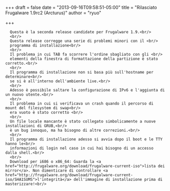
+++
draft = false
date = "2013-09-16T09:58:51-05:00"
title = "Rilasciato Frugalware 1.9rc2 (Arcturus)"
author = "ryuo"

+++

      Questa è la seconda release candidate per Frugalware 1.9.<br/>
      <br/>
      Questa release corregge una serie di problemi minori con il <br/>
      programma di installazione<br/>
      <br/>
      Il problema in cui TAB fa scorrere l'ordine sbagliato con gli <br/>
      elementi della finestra di formattazione della partizione è stato corretto.<br/>
      <br/>
      Il programma di installazione non si basa più sull'hostname per determinare<br/>
      se si è all'interno dell'ambiente live.<br/>
      <br/>
      Adesso è possibile saltare la configurazione di IPv6 e l'aggiunta di un nuovo utente.<br/>
      <br/>
      Il problema in cui si verificava un crash quando il percorso di mount del filesystem di swap<br/>
      era vuoto è stato corretto <br/>
      <br/>
      Un file locale mancante è stato collegato simbolicamente a nuove installazioni di GRUB,<br/>
      è un bug innoquo, ma ha bisogno di altre correzioni.<br/>
      <br/>
      Il programma di installazione adesso si avvia dopo il boot e le TTY hanno le<br/>
      informazioni di login nel caso in cui hai bisogno di un accesso dalla shell.<br/>
      <br/>
      Download per i686 o x86_64: Guarda la <a href="http://frugalware.org/download/frugalware-current-iso">lista dei mirror</a>. Non dimenticare di controllare <a href="http://frugalware.org/download/frugalware-current-iso/SHA1SUMS">l'integrità</a> dell'immagine di installazione prima di masterizzare!<br/>
        
    